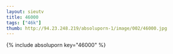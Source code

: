 ```yaml
--- 
layout: sieutv
title: 46000
tags: ["46k"]
thumb: http://94.23.248.219/absoluporn-1/image/002/46000.jpg
---
```

{% include absoluporn key="46000" %} 
